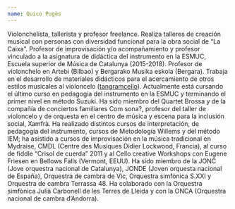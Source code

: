 ```yaml
---
name: Quico Pugès
---
```


Violonchelista, tallerista y profesor freelance. Realiza talleres de creación musical con personas con diversidad funcional para la obra social de “La Caixa”. Profesor de improvisación y/o acompañamiento y profesor vinculado a la asignatura de didáctica del instrumento en la ESMUC, Escuela superior de Música de Catalunya (2015-2018). Profesor de violonchelo en Artebi (Bilbao) y Bergarako Musika eskola (Bergara). Trabaja en el desarrollo de materiales didácticos para el acercamiento de otros estilos musicales al violoncelo ([tangramcello](www.tangramcello.com)). Actualmente está cursando el último curso en pedagogía del instrumento en la ESMUC y terminando el primer nivel en método Suzuki. Ha sido miembro del Quartet Brossa y de la compañía de conciertos familiares Com sona?, profesor del taller de violoncelo y de orquesta en el centro de música y escena para la inclusión social, Xamfrà. Ha realizado distintos cursos de interpretación, de pedagogía del instrumento, cursos de Metodología Willems y del método IEM; ha asistido a cursos de improvisación en la música tradicional en Mydraise, CMDL (Centre des Musiques Didier Lockwood, Francia), al curso de fiddle “Crisol de cuerda” 2011 y al Cello creative Workshops con Eugene Friesen en Bellows Falls (Vermont, EEUU). Ha sido miembro de la JONC (Jove orquestra nacional de Catalunya), JONDE (Joven orquesta nacional de España), Orquestra de cambra de Vic, Orquestra simfònica S.XXI y Orquestra de cambra Terrassa 48. Ha colaborado con la Orquestra simfònica Julià Carbonell de les Terres de Lleida y con la ONCA (Orquestra nacional de cambra d’Andorra).
